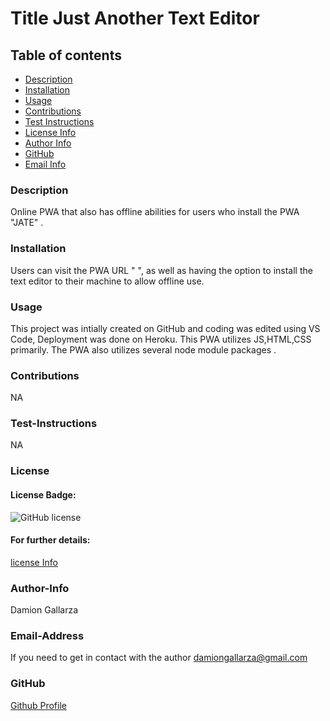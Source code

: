 # Title Just Another Text Editor

  ## Table of contents
  - [Description](#description)
  - [Installation](#installation)
  - [Usage](#usage)
  - [Contributions](#contributions)
  - [Test Instructions](#test-instructions)
  - [License Info](#license)
  - [Author Info](#author-info)
  - [GitHub](#GitHub)
  - [Email Info](#email-address)




  ### Description
  Online PWA that also has offline abilities for users who install the PWA "JATE" .  

  ### Installation 
  Users can visit the PWA URL " ", as well as having the option to install the text editor  to their machine to allow offline use.

  ### Usage 
  This project was intially created on GitHub and coding was edited using VS Code, Deployment was done on Heroku. This PWA utilizes JS,HTML,CSS primarily. The PWA also utilizes several node module packages .

  ### Contributions
  NA

  ### Test-Instructions
  NA

  ### License
  #### License Badge:
  ![GitHub license](https://img.shields.io/badge/license-None-blue.svg)
  #### For further details:
  [license Info](https://choosealicense.com/licenses/)

  ### Author-Info
  Damion Gallarza

  ### Email-Address
  If you need to get in contact with the author
  damiongallarza@gmail.com

  

  ### GitHub
  [Github Profile](https://github.com/DamionG22)

